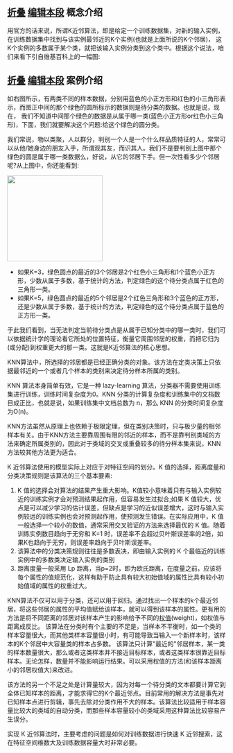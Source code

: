 <div class="main_content_text cl" id="main-content-text">     <h2> <a name="6952601-7175002-1"></a> <a class="conArrow" href="#" data-logid="h2-title">折叠</a>  <span class="opt js-edittext"> <a class="edit" href="/create/edit/?eid=6952601&amp;sid=7175002&amp;secid=1" data-log="edit-title"><i class="ico"></i>编辑本段</a></span>  <b class="title">概念介绍</b></h2> <div class="sonConBox ">  <div class="h2_content"> <p>用官方的话来说，所谓K近邻算法，即是给定一个训练数据集，对新的输入实例，在训练数据集中找到与该实例最邻近的K个实例(也就是上面所说的K个邻居)， 这K个实例的多数属于某个类，就把该输入实例分类到这个类中。根据这个说法，咱们来看下引自维基百科上的一幅图:</p> </div>   </div>    <h2> <a name="6952601-7175002-2"></a> <a class="conArrow" href="#" data-logid="h2-title">折叠</a>  <span class="opt js-edittext"> <a class="edit" href="/create/edit/?eid=6952601&amp;sid=7175002&amp;secid=2" data-log="edit-title"><i class="ico"></i>编辑本段</a></span>  <b class="title">案例介绍</b></h2> <div class="sonConBox ">  <div class="h2_content"> <p>如右图所示，有两类不同的样本数据，分别用蓝色的小正方形和红色的小三角形表示，而图正中间的那个绿色的圆所标示的数据则是待分类的数据。也就是说，现在， 我们不知道中间那个绿色的数据是从属于哪一类(蓝色小正方形or红色小三角形)，下面，我们就要解决这个问题:给这个绿色的圆分类。</p><p>我们常说，物以类聚，人以群分，判别一个人是一个什么样品质特征的人，常常可以从他/她身边的朋友入手，所谓观其友，而识其人。我们不是要判别上图中那个绿色的圆是属于哪一类数据么，好说，从它的邻居下手。但一次性看多少个邻居呢?从上图中，你还能看到:</p><p><a href="https://p1.ssl.qhmsg.com/t01e09e95cfb2b04523.png" class="show-img layoutright" data-type="gallery" data-index="1"><span class="show-img-hd" style="width:220px;height:198px;"><img id="img_13958888" data-img="mod_img" style="width: 220px; height: 198px; display:block;" src="https://p1.ssl.qhmsg.com/dr/220__/t01e09e95cfb2b04523.png"></span><span class="show-img-bd"></span></a></p><ul><li>如果K=3，绿色圆点的最近的3个邻居是2个红色小三角形和1个蓝色小正方形，少数从属于多数，基于统计的方法，判定绿色的这个待分类点属于红色的三角形一类。</li><li>如果K=5，绿色圆点的最近的5个邻居是2个红色三角形和3个蓝色的正方形，还是少数从属于多数，基于统计的方法，判定绿色的这个待分类点属于蓝色的正方形一类。</li></ul><p>于此我们看到，当无法判定当前待分类点是从属于已知分类中的哪一类时，我们可以依据统计学的理论看它所处的位置特征，衡量它周围邻居的权重，而把它归为(或分配)到权重更大的那一类。这就是K近邻算法的核心思想。</p><p>KNN算法中，所选择的邻居都是已经正确分类的对象。该方法在定类决策上只依据最邻近的一个或者几个样本的类别来决定待分样本所属的类别。</p><p>KNN 算法本身简单有效，它是一种 lazy-learning 算法，分类器不需要使用训练集进行训练，训练时间复杂度为0。KNN 分类的计算复杂度和训练集中的文档数目成正比，也就是说，如果训练集中文档总数为 n，那么 KNN 的分类时间复杂度为O(n)。</p><p>KNN方法虽然从原理上也依赖于极限定理，但在类别决策时，只与极少量的相邻样本有关。由于KNN方法主要靠周围有限的邻近的样本，而不是靠判别类域的方法来确定所属类别的，因此对于类域的交叉或重叠较多的待分样本集来说，KNN方法较其他方法更为适合。</p><p>K 近邻算法使用的模型实际上对应于对特征空间的划分。K 值的选择，距离度量和分类决策规则是该算法的三个基本要素:</p><ol><li>K 值的选择会对算法的结果产生重大影响。K值较小意味着只有与输入实例较近的训练实例才会对预测结果起作用，但容易发生过拟合;如果 K 值较大，优点是可以减少学习的估计误差，但缺点是学习的近似误差增大，这时与输入实例较远的训练实例也会对预测起作用，使预测发生错误。在实际应用中，K 值一般选择一个较小的数值，通常采用交叉验证的方法来选择最优的 K 值。随着训练实例数目趋向于无穷和 K=1 时，误差率不会超过贝叶斯误差率的2倍，如果K也趋向于无穷，则误差率趋向于贝叶斯误差率。</li><li>该算法中的分类决策规则往往是多数表决，即由输入实例的 K 个最临近的训练实例中的多数类决定输入实例的类别</li><li>距离度量一般采用 Lp 距离，当p=2时，即为欧氏距离，在度量之前，应该将每个属性的值规范化，这样有助于防止具有较大初始值域的属性比具有较小初始值域的属性的权重过大。</li></ol><p>KNN算法不仅可以用于分类，还可以用于回归。通过找出一个样本的k个最近邻居，将这些邻居的属性的平均值赋给该样本，就可以得到该样本的属性。更有用的方法是将不同距离的邻居对该样本产生的影响给予不同的<a href="/doc/6758922-6973527.html" target="_blank">权值</a>(weight)，如权值与距离成反比。 该算法在分类时有个主要的不足是，当样本不平衡时，如一个类的样本容量很大，而其他类样本容量很小时，有可能导致当输入一个新样本时，该样本的K个邻居中大容量类的样本占多数。 该算法只计算"最近的"邻居样本，某一类的样本数量很大，那么或者这类样本并不接近目标样本，或者这类样本很靠近目标样本。无论怎样，数量并不能影响运行结果。可以采用权值的方法(和该样本距离小的邻居权值大)来改进。</p><p>该方法的另一个不足之处是计算量较大，因为对每一个待分类的文本都要计算它到全体已知样本的距离，才能求得它的K个最近邻点。目前常用的解决方法是事先对已知样本点进行剪辑，事先去除对分类作用不大的样本。该算法比较适用于样本容量比较大的类域的自动分类，而那些样本容量较小的类域采用这种算法比较容易产生误分。</p><p>实现 K 近邻算法时，主要考虑的问题是如何对训练数据进行快速 K 近邻搜索，这在特征空间维数大及训练数据容量大时非常必要。</p> </div>   </div>      </div>
